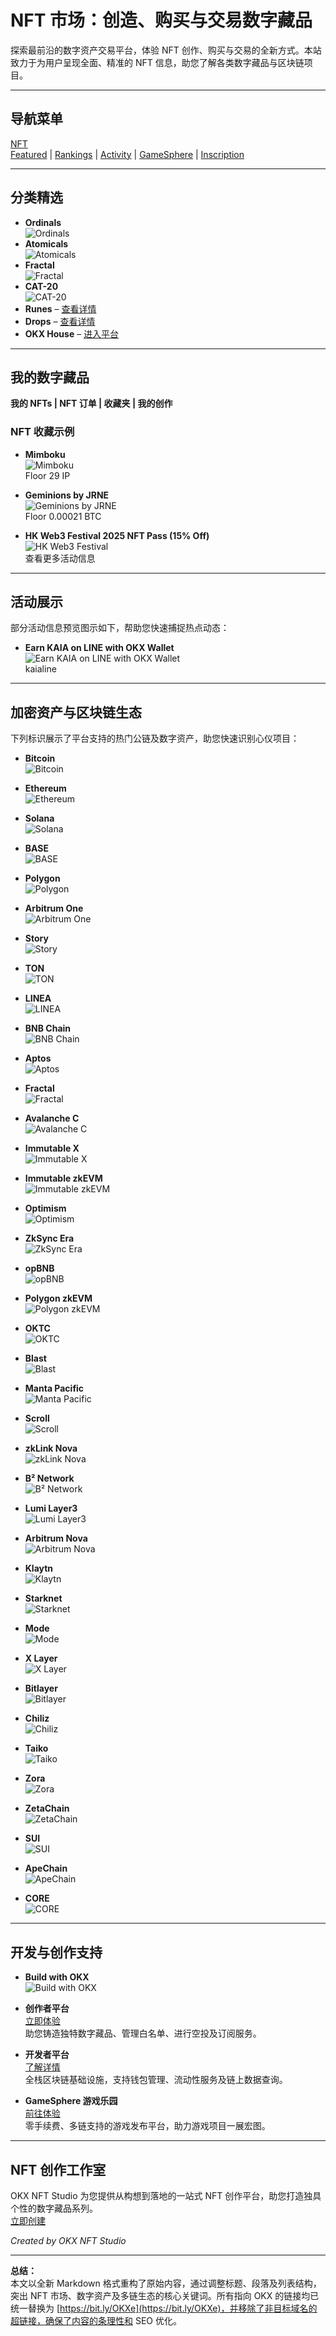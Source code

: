 # NFT 市场：创造、购买与交易数字藏品

探索最前沿的数字资产交易平台，体验 NFT 创作、购买与交易的全新方式。本站致力于为用户呈现全面、精准的 NFT 信息，助您了解各类数字藏品与区块链项目。

---

## 导航菜单

[NFT](https://bit.ly/OKXe)  
[Featured](https://bit.ly/OKXe) | [Rankings](https://bit.ly/OKXe) | [Activity](https://bit.ly/OKXe) | [GameSphere](https://bit.ly/OKXe) | [Inscription](https://bit.ly/OKXe)

---

## 分类精选

- **Ordinals**  
  ![Ordinals](https://bit.ly/OKXe)
- **Atomicals**  
  ![Atomicals](https://bit.ly/OKXe)
- **Fractal**  
  ![Fractal](https://bit.ly/OKXe)
- **CAT-20**  
  ![CAT-20](https://bit.ly/OKXe)
- **Runes** – [查看详情](https://bit.ly/OKXe)
- **Drops** – [查看详情](https://bit.ly/OKXe)
- **OKX House** – [进入平台](https://bit.ly/OKXe)

---

## 我的数字藏品

**我的 NFTs | NFT 订单 | 收藏夹 | 我的创作**

### NFT 收藏示例

- **Mimboku**  
  ![Mimboku](https://bit.ly/OKXe)  
  Floor 29 IP

- **Geminions by JRNE**  
  ![Geminions by JRNE](https://bit.ly/OKXe)  
  Floor 0.00021 BTC

- **HK Web3 Festival 2025 NFT Pass (15% Off)**  
  ![HK Web3 Festival](https://bit.ly/OKXe)  
  查看更多活动信息

---

## 活动展示

部分活动信息预览图示如下，帮助您快速捕捉热点动态：

- **Earn KAIA on LINE with OKX Wallet**  
  ![Earn KAIA on LINE with OKX Wallet](https://www.jmhbdh.com/wp-content/img/14188756959447.webp)  
  kaialine

---

## 加密资产与区块链生态

下列标识展示了平台支持的热门公链及数字资产，助您快速识别心仪项目：

- **Bitcoin**  
  ![Bitcoin](https://www.jmhbdh.com/wp-content/img/457603806.webp)

- **Ethereum**  
  ![Ethereum](https://www.jmhbdh.com/wp-content/img/4483089926795567.webp)

- **Solana**  
  ![Solana](https://www.jmhbdh.com/wp-content/img/6492872323.webp)

- **BASE**  
  ![BASE](https://www.jmhbdh.com/wp-content/img/033290759.webp)

- **Polygon**  
  ![Polygon](https://www.jmhbdh.com/wp-content/img/6593440463415734.webp)

- **Arbitrum One**  
  ![Arbitrum One](https://www.jmhbdh.com/wp-content/img/3757598933730.webp)

- **Story**  
  ![Story](https://www.jmhbdh.com/wp-content/img/88143209.webp)

- **TON**  
  ![TON](https://www.jmhbdh.com/wp-content/img/3104759596.webp)

- **LINEA**  
  ![LINEA](https://www.jmhbdh.com/wp-content/img/369504181053759.webp)

- **BNB Chain**  
  ![BNB Chain](https://www.jmhbdh.com/wp-content/img/045924886.webp)

- **Aptos**  
  ![Aptos](https://www.jmhbdh.com/wp-content/img/7268639364895.webp)

- **Fractal**  
  ![Fractal](https://www.jmhbdh.com/wp-content/img/19033894855163.webp/type=png_350_0)

- **Avalanche C**  
  ![Avalanche C](https://www.jmhbdh.com/wp-content/img/345321536.webp)

- **Immutable X**  
  ![Immutable X](https://www.jmhbdh.com/wp-content/img/1668956773689267.webp)

- **Immutable zkEVM**  
  ![Immutable zkEVM](https://www.jmhbdh.com/wp-content/img/3170748397.webp)

- **Optimism**  
  ![Optimism](https://www.jmhbdh.com/wp-content/img/75389752329151.webp)

- **ZkSync Era**  
  ![ZkSync Era](https://www.jmhbdh.com/wp-content/img/4245076588.webp)

- **opBNB**  
  ![opBNB](https://www.jmhbdh.com/wp-content/img/46782125.webp)

- **Polygon zkEVM**  
  ![Polygon zkEVM](https://www.jmhbdh.com/wp-content/img/698983058769.webp)

- **OKTC**  
  ![OKTC](https://www.jmhbdh.com/wp-content/img/000522736.webp)

- **Blast**  
  ![Blast](https://www.jmhbdh.com/wp-content/img/87664603.webp)

- **Manta Pacific**  
  ![Manta Pacific](https://www.jmhbdh.com/wp-content/img/2505940139348.webp)

- **Scroll**  
  ![Scroll](https://www.jmhbdh.com/wp-content/img/644855046345547.webp)

- **zkLink Nova**  
  ![zkLink Nova](https://www.jmhbdh.com/wp-content/img/54467279357.webp)

- **B² Network**  
  ![B² Network](https://www.jmhbdh.com/wp-content/img/74688885368.webp)

- **Lumi Layer3**  
  ![Lumi Layer3](https://www.jmhbdh.com/wp-content/img/616468802330.webp)

- **Arbitrum Nova**  
  ![Arbitrum Nova](https://www.jmhbdh.com/wp-content/img/147396205.webp)

- **Klaytn**  
  ![Klaytn](https://www.jmhbdh.com/wp-content/img/73944482046183.webp)

- **Starknet**  
  ![Starknet](https://www.jmhbdh.com/wp-content/img/4975785140655914.webp)

- **Mode**  
  ![Mode](https://www.jmhbdh.com/wp-content/img/692801674543.webp)

- **X Layer**  
  ![X Layer](https://www.jmhbdh.com/wp-content/img/533419821.webp)

- **Bitlayer**  
  ![Bitlayer](https://www.jmhbdh.com/wp-content/img/29417313878.webp)

- **Chiliz**  
  ![Chiliz](https://www.jmhbdh.com/wp-content/img/007933119.webp)

- **Taiko**  
  ![Taiko](https://www.jmhbdh.com/wp-content/img/2579356639264633.webp)

- **Zora**  
  ![Zora](https://www.jmhbdh.com/wp-content/img/6221470884011.webp)

- **ZetaChain**  
  ![ZetaChain](https://www.jmhbdh.com/wp-content/img/403469226441283.webp)

- **SUI**  
  ![SUI](https://www.jmhbdh.com/wp-content/img/158097666128.webp)

- **ApeChain**  
  ![ApeChain](https://www.jmhbdh.com/wp-content/img/1830306878.webp)

- **CORE**  
  ![CORE](https://www.jmhbdh.com/wp-content/img/12114000.webp)

---

## 开发与创作支持

- **Build with OKX**  
  ![Build with OKX](https://www.jmhbdh.com/wp-content/img/594793013245996.webp)

- **创作者平台**  
  [立即体验](https://bit.ly/OKXe)  
  助您铸造独特数字藏品、管理白名单、进行空投及订阅服务。

- **开发者平台**  
  [了解详情](https://bit.ly/OKXe)  
  全栈区块链基础设施，支持钱包管理、流动性服务及链上数据查询。

- **GameSphere 游戏乐园**  
  [前往体验](https://bit.ly/OKXe)  
  零手续费、多链支持的游戏发布平台，助力游戏项目一展宏图。

---

## NFT 创作工作室

OKX NFT Studio 为您提供从构想到落地的一站式 NFT 创作平台，助您打造独具个性的数字藏品系列。  
[立即创建](https://bit.ly/OKXe)

*Created by OKX NFT Studio*


---

**总结：**  
本文以全新 Markdown 格式重构了原始内容，通过调整标题、段落及列表结构，突出 NFT 市场、数字资产及多链生态的核心关键词。所有指向 OKX 的链接均已统一替换为 [https://bit.ly/OKXe](https://bit.ly/OKXe)，并移除了非目标域名的超链接，确保了内容的条理性和 SEO 优化。